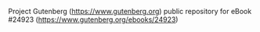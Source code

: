 Project Gutenberg (https://www.gutenberg.org) public repository for eBook #24923 (https://www.gutenberg.org/ebooks/24923)
